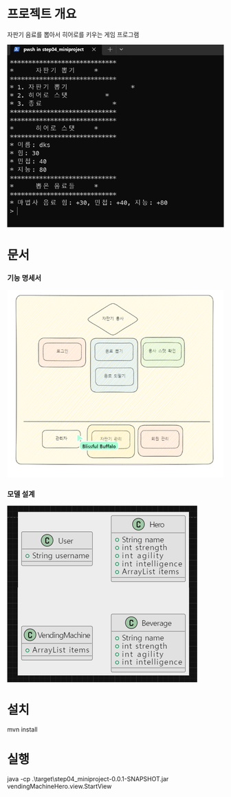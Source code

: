 # 프로젝트 개요

자판기 음료를 뽑아서 히어로를 키우는 게임 프로그램

![Example Image](doc/게임_화면.png)

# 문서

### 기능 명세서

![Example Image](doc/자판기용사_기능명세서.png)

### 모델 설계

![Example Image](doc/모델_설계도.png)

# 설치

mvn install

# 실행

java -cp .\target\step04_miniproject-0.0.1-SNAPSHOT.jar vendingMachineHero.view.StartView
